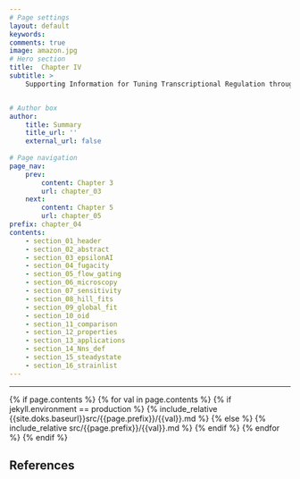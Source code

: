 ```yaml
---
# Page settings
layout: default
keywords:
comments: true
image: amazon.jpg
# Hero section
title:  Chapter IV
subtitle: >  
    Supporting Information for Tuning Transcriptional Regulation through Signaling: A Predictive Theory of Allosteric Induction


# Author box
author:
    title: Summary
    title_url: ''
    external_url: false
        
# Page navigation
page_nav:
    prev:
        content: Chapter 3
        url: chapter_03
    next:
        content: Chapter 5
        url: chapter_05
prefix: chapter_04
contents:
    - section_01_header 
    - section_02_abstract
    - section_03_epsilonAI 
    - section_04_fugacity 
    - section_05_flow_gating 
    - section_06_microscopy 
    - section_07_sensitivity 
    - section_08_hill_fits 
    - section_09_global_fit 
    - section_10_oid 
    - section_11_comparison 
    - section_12_properties 
    - section_13_applications 
    - section_14_Nns_def 
    - section_15_steadystate
    - section_16_strainlist 
---
```


<hr/>
{% if page.contents %}
{% for val in page.contents %}
{% if jekyll.environment == production %}
{% include_relative {{site.doks.baseurl}}src/{{page.prefix}}/{{val}}.md %}
{% else %}
{% include_relative src/{{page.prefix}}/{{val}}.md %}
{% endif %}
{% endfor %}
{% endif %}

## References

